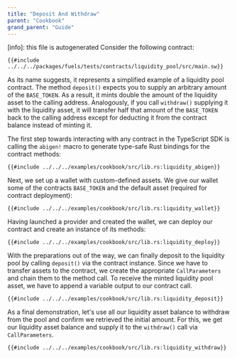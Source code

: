 ```yaml
---
title: "Deposit And Withdraw"
parent: "Cookbook"
grand_parent: "Guide"
---
```


[info]: this file is autogenerated
Consider the following contract:

```rust,ignore
{{#include ../../../packages/fuels/tests/contracts/liquidity_pool/src/main.sw}}
```

As its name suggests, it represents a simplified example of a liquidity pool contract. The method `deposit()` expects you to supply an arbitrary amount of the `BASE_TOKEN`. As a result, it mints double the amount of the liquidity asset to the calling address. Analogously, if you call `withdraw()` supplying it with the liquidity asset, it will transfer half that amount of the `BASE_TOKEN` back to the calling address except for deducting it from the contract balance instead of minting it.

The first step towards interacting with any contract in the TypeScript SDK is calling the `abigen!` macro to generate type-safe Rust bindings for the contract methods:

```rust,ignore
{{#include ../../../examples/cookbook/src/lib.rs:liquidity_abigen}}
```

Next, we set up a wallet with custom-defined assets. We give our wallet some of the contracts `BASE_TOKEN` and the default asset (required for contract deployment):

```rust,ignore
{{#include ../../../examples/cookbook/src/lib.rs:liquidity_wallet}}
```

Having launched a provider and created the wallet, we can deploy our contract and create an instance of its methods:

```rust,ignore
{{#include ../../../examples/cookbook/src/lib.rs:liquidity_deploy}}
```

With the preparations out of the way, we can finally deposit to the liquidity pool by calling `deposit()` via the contract instance. Since we have to transfer assets to the contract, we create the appropriate `CallParameters` and chain them to the method call. To receive the minted liquidity pool asset, we have to append a variable output to our contract call.

```rust,ignore
{{#include ../../../examples/cookbook/src/lib.rs:liquidity_deposit}}
```

As a final demonstration, let's use all our liquidity asset balance to withdraw from the pool and confirm we retrieved the initial amount. For this, we get our liquidity asset balance and supply it to the `withdraw()` call via `CallParameters`.

```rust,ignore
{{#include ../../../examples/cookbook/src/lib.rs:liquidity_withdraw}}
```
